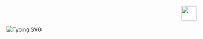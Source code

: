 <p align="center">
  <p align="right">
      <img src="https://media2.giphy.com/media/uIsXfTXW4gI7DYmzqy/giphy.gif?cid=790b76117fe0a9388eeeba65ccd3d624e8841591dd87d13e&rid=giphy.gif&ct=s" width="40">
    </p>
    
<a href="https://git.io/typing-svg"><img src="https://readme-typing-svg.demolab.com?font=League+Script&size=40&pause=1000&color=AACEFFFF&center=true&width=500&height=100&lines=heyyyyy+++y'all!!" alt="Typing SVG" /></a>
</p>

